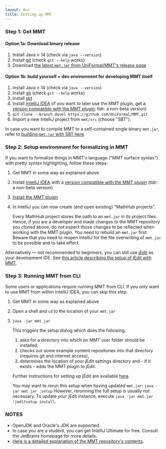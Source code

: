 ```yaml
---
layout: doc
title: Setting up MMT
---
```


### Step 1: Get MMT

#### Option 1a: Download binary release

1. Install Java ≥ 14 (check via `java --version`)
2. Install [git](https://git-scm.com/) (check `git --help` works)
3. Download [the latest `mmt.jar` from UniFormal/MMT's release page](https://github.com/UniFormal/MMT/releases/latest)

#### Option 1b: build yourself + dev environment for developing MMT itself

1. Install Java ≥ 14 (check via `java --version`)
2. Install [git](https://git-scm.com/) (check `git --help` works)
3. Install [sbt](https://www.scala-sbt.org/)
4. Install [IntelliJ IDEA](https://www.jetbrains.com/idea/) (if you want to later use the MMT plugin, get a [version compatible with the MMT plugin](https://plugins.jetbrains.com/plugin/11450-mmt/versions); tldr: a non-beta version)
5. `git clone --branch devel https://github.com/UniFormal/MMT.git`
6. Import a new IntelliJ project from `mmt/src` (choose "SBT").

In case you want to compile MMT to a self-contained single binary `mmt.jar`, refer to [building `mmt.jar` with SBT here](https://uniformal.github.io/doc/setup/sbt).

### Step 2: Setup environment for formalizing in MMT

If you want to formalize things in MMT's language ("MMT surface syntax") with pretty syntax highlighting, follow these steps:

1. Get MMT in some way as explained above
2. Install [IntelliJ IDEA](https://www.jetbrains.com/idea/) with a [version compatible with the MMT plugin](https://plugins.jetbrains.com/plugin/11450-mmt/versions) (tldr: a non-beta version)
3. [Install the MMT plugin](https://uniformal.github.io/doc/applications/intellij/)
4. In IntelliJ you can now create (and open existing) "MathHub projects".

   Every MathHub project stores the path to an `mmt.jar` in its project files.
   Hence, if you are a developer and made changes to the MMT repository you cloned above, do not expect those changes to be reflected when working with the MMT plugin. You need to rebuild an `mmt.jar` first. Beware that you need to reopen IntelliJ for the file overwriting of `mmt.jar` to be possible and to take effect.

Alternatively &mdash; not recommended to beginners, you can still use [jEdit](http://www.jedit.org/) as your development IDE. See [this article describing the setup of jEdit with MMT](jedit).

### Step 3: Running MMT from CLI

Some users or applications require running MMT from CLI. If you only want to use MMT from within IntelliJ IDEA, you can skip this step.

1. Get MMT in some way as explained above
2. Open a shell and `cd` to the location of your `mmt.jar`
3. `java -jar mmt.jar`

   This triggers the setup dialog which does the following:

   1. asks for a directory into which *an* MMT user folder should be installed,
   2. checks out some example content repositories into that directory (requires git and internet access),
   3. determines the location of your jEdit settings directory and - if it exists - adds the MMT plugin to jEdit.

   Further instructions for setting up jEdit are available [here](jedit).


   You may want to rerun this setup when having updated `mmt.jar`: `java -jar mmt.jar :setup`
   However, rerunning the full setup is usually not necessary. To update your jEdit instance, execute `java -jar mmt.jar :jeditsetup install`.

### NOTES

- OpenJDK and Oracle's JDK are supported.
- In case you are a student, you can get IntelliJ Ultimate for free. Consult the JetBrains homepage for more details.
- [Here is a detailed explanation of the MMT repository's contents](repo).

